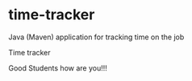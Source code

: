 # time-tracker
Java (Maven) application for tracking time on the job

Time tracker

Good Students how are you!!!
